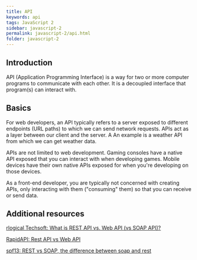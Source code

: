 ```yaml
---
title: API
keywords: api
tags: JavaScript 2
sidebar: javascript-2
permalink: javascript-2/api.html
folder: javascript-2
---
```


## Introduction

API (Application Programming Interface) is a way for two or more computer programs to communicate with each other. It is a decoupled interface that program(s) can interact with.

## Basics

For web developers, an API typically refers to a server exposed to different endpoints (URL paths) to which we can send network requests. APIs act as a layer between our client and the server. A An example is a weather API from which we can get weather data.

APIs are not limited to web development. Gaming consoles have a native API exposed that you can interact with when developing games. Mobile devices have their own native APIs exposed for when you're developing on those devices.

As a front-end developer, you are typically not concerned with creating APIs, only interacting with them ("consuming" them) so that you can receive or send data.

## Additional resources

[rlogical Techsoft: What is REST API vs. Web API (vs SOAP API)?](https://www.rlogical.com/blog/what-is-rest-api-vs-web-api-vs-soap-api)

[RapidAPI: Rest API vs Web API](https://rapidapi.com/blog/rest-api-vs-web-api/)

[spf13: REST vs SOAP, the difference between soap and rest](https://spf13.com/post/soap-vs-rest/)
